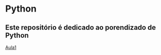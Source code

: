 # Python  


## Este repositório é dedicado ao porendizado de Python

[Aula1](AulasGuanabara/Aula1.md)

